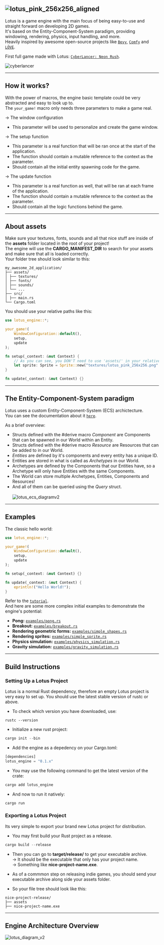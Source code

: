 ![lotus_pink_256x256_aligned](https://github.com/user-attachments/assets/362d4579-c524-40c8-b1b1-fe4ddac92d2f)
--------------

Lotus is a game engine with the main focus of being easy-to-use and straight forward on developing 2D games.  
It's based on the Entity-Component-System paradigm, providing windowing, rendering, physics, input handling, and more.<br>
Heavily inspired by awesome open-source projects like [`Bevy`](https://github.com/bevyengine/bevy), [`Comfy`](https://github.com/darthdeus/comfy) and [`LÖVE`](https://github.com/love2d/love).<br>

First full game made with Lotus: [`CyberLancer: Neon Rush`](https://github.com/maumafra/cyberlancer).<br>

![cyberlancer](https://github.com/user-attachments/assets/ef3869d5-a7e5-4d89-bb94-c9dd56bfeb05)

----------------

## How it works?

With the power of macros, the engine basic template could be very abstracted and easy to look up to.<br>
The `your_game!` macro only needs three parameters to make a game real.

-> The window configuration
- This parameter will be used to personalize and create the game window.

-> The setup function
- This parameter is a real function that will be ran once at the start of the application.
- The function should contain a mutable reference to the context as the parameter.
- Should contain all the initial entity spawning code for the game.

-> The update function
- This parameter is a real function as well, that will be ran at each frame of the application.
- The function should contain a mutable reference to the context as the parameter.
- Should contain all the logic functions behind the game.

----------------

## About assets

Make sure your textures, fonts, sounds and all that nice stuff are inside of the **assets** folder located in the root of your project!<br>
The engine will use the **CARGO_MANIFEST_DIR** to search for your assets and make sure that all is loaded correctly.<br>
Your folder tree should look similar to this:<br>

```shell
my_awesome_2d_application/
├── assets/
│ ├── textures/
│ ├── fonts/
│ ├── sounds/
│ └── ...
├── src/
│ ├── main.rs
└── Cargo.toml
```

You should use your relative paths like this:

```rust
use lotus_engine::*;

your_game!(
    WindowConfiguration::default(),
    setup,
    update
);

fn setup(_context: &mut Context) {
    // As you can see, you DON'T need to use 'assets/' in your relative path.
    let sprite: Sprite = Sprite::new("textures/lotus_pink_256x256.png".to_string());
}

fn update(_context: &mut Context) {}
```

----------------

## The Entity-Component-System paradigm

Lotus uses a custom Entity-Component-System (ECS) archictecture.<br>
You can see the documentation about it [`here`](https://docs.rs/lotus_engine/0.1.4/lotus_engine/core/ecs/index.html).<br>

As a brief overview:

- Structs defined with the #derive macro *Component* are Components that can be spawned in our World within an Entity.
- Structs defined with the #derive macro *Resource* are Resources that can be added to in our World.
- *Entities* are defined by it's components and every entity has a unique ID.
- Entities are stored in what is called as *Archetypes* in our World.
- Archetypes are defined by the Components that our Entities have, so a Archetype will only have Entities with the same Components.
- The World can store multiple Archetypes, Entities, Components and Resources!
- And all of them can be queried using the *Query* struct.
<br><br>
![lotus_ecs_diagramv2](https://github.com/user-attachments/assets/e92130c7-26fb-4747-a1da-fdafe3a7fc70)

----------------

## Examples

The classic hello world:

```rust
use lotus_engine::*;

your_game!(
    WindowConfiguration::default(),
    setup,
    update
);

fn setup(_context: &mut Context) {}

fn update(_context: &mut Context) {
    eprintln!("Hello World!");
}
```

Refer to the [`tutorial`](https://github.com/zenialexandre/lotus/blob/main/tutorial/README.md).<br>
And here are some more complex initial examples to demonstrate the engine's potential:<br>

- **Pong:** [`examples/pong.rs`](https://github.com/zenialexandre/lotus/blob/main/examples/pong.rs)
- **Breakout:** [`examples/breakout.rs`](https://github.com/zenialexandre/lotus/blob/main/examples/breakout.rs)
- **Rendering geometric forms:** [`examples/simple_shapes.rs`](https://github.com/zenialexandre/lotus/blob/main/examples/simple_shapes.rs)
- **Rendering sprites:** [`examples/simple_sprite.rs`](https://github.com/zenialexandre/lotus/blob/main/examples/simple_sprite.rs)
- **Physics simulation:** [`examples/physics_simulation.rs`](https://github.com/zenialexandre/lotus/blob/main/examples/physics_simulation.rs)
- **Gravity simulation:** [`examples/gravity_simulation.rs`](https://github.com/zenialexandre/lotus/blob/main/examples/gravity_simulation.rs)

----------------

## Build Instructions
### Setting Up a Lotus Project

Lotus is a normal Rust dependency, therefore an empty Lotus project is very easy to set up.
You should use the latest stable version of rustc or above.

- To check which version you have downloaded, use:
```shell
rustc --version
```

- Initialize a new rust project:
```rust
cargo init --bin
```

- Add the engine as a depedency on your Cargo.toml:
```rust
[dependencies]
lotus_engine = "0.1.x"
```

- You may use the following command to get the latest version of the crate:
```rust
cargo add lotus_engine
```

- And now to run it natively:
```rust
cargo run
```

### Exporting a Lotus Project

Its very simple to export your brand new Lotus project for distribution.

- You may first build your Rust project as a release.
```rust
cargo build --release
```

- Then you can go to **target/release/** to get your executable archive.<br>
-> It should be the executable that only has your project name.<br>
-> Something like **nice-project-name.exe**.

- As of a commmon step on releasing indie games, you should send your executable archive along side your assets folder.

- So your file tree should look like this:

```shell
nice-project-release/
├── assets
├── nice-project-name.exe
```

----------------

## Engine Architecture Overview
![lotus_diagram_v2](https://github.com/user-attachments/assets/64f94220-1c37-422d-b699-54ba6c648ccc)
